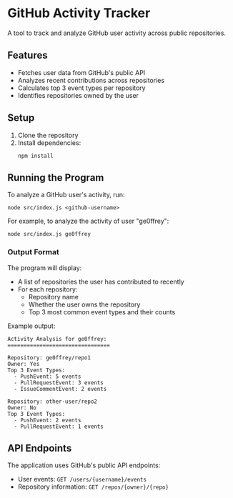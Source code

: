 # GitHub Activity Tracker

A tool to track and analyze GitHub user activity across public repositories.

## Features

- Fetches user data from GitHub's public API
- Analyzes recent contributions across repositories
- Calculates top 3 event types per repository
- Identifies repositories owned by the user

## Setup

1. Clone the repository
2. Install dependencies:
   ```
   npm install
   ```

## Running the Program

To analyze a GitHub user's activity, run:

```
node src/index.js <github-username>
```

For example, to analyze the activity of user "ge0ffrey":

```
node src/index.js ge0ffrey
```

### Output Format

The program will display:

- A list of repositories the user has contributed to recently
- For each repository:
  - Repository name
  - Whether the user owns the repository
  - Top 3 most common event types and their counts

Example output:

```
Activity Analysis for ge0ffrey:
================================

Repository: ge0ffrey/repo1
Owner: Yes
Top 3 Event Types:
  - PushEvent: 5 events
  - PullRequestEvent: 3 events
  - IssueCommentEvent: 2 events

Repository: other-user/repo2
Owner: No
Top 3 Event Types:
  - PushEvent: 2 events
  - PullRequestEvent: 1 events
```

## API Endpoints

The application uses GitHub's public API endpoints:

- User events: `GET /users/{username}/events`
- Repository information: `GET /repos/{owner}/{repo}`
